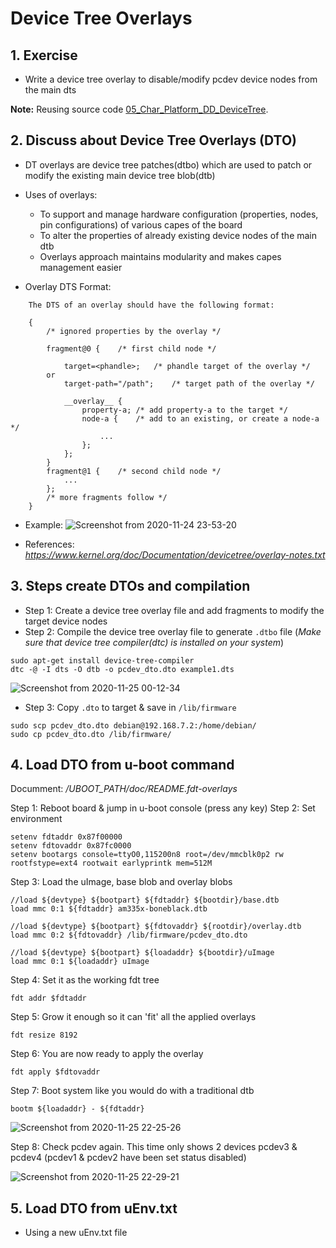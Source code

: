 <h1> Device Tree Overlays </h1>

## 1. Exercise
- Write a device tree overlay to disable/modify pcdev device nodes from the main dts

**Note:** Reusing source code [05_Char_Platform_DD_DeviceTree](https://github.com/nghiaphamsg/BeagleBoneBlack_Linux_Device_Driver/tree/master/05_Char_Platform_DD_DeviceTree).

## 2. Discuss about Device Tree Overlays (DTO)
- DT overlays are device tree patches(dtbo) which are used to patch or modify the existing main device tree blob(dtb)
- Uses of overlays:
    + To support and manage hardware configuration (properties, nodes, pin configurations) of various capes of the board
    + To alter the properties of already existing device nodes of the main dtb
    + Overlays approach maintains modularity and makes capes management easier

- Overlay DTS Format:
```
    The DTS of an overlay should have the following format:

    {
        /* ignored properties by the overlay */

        fragment@0 {	/* first child node */

            target=<phandle>;	/* phandle target of the overlay */
        or
            target-path="/path";	/* target path of the overlay */

            __overlay__ {
                property-a;	/* add property-a to the target */
                node-a {	/* add to an existing, or create a node-a */
                    ...
                };
            };
        }
        fragment@1 {	/* second child node */
            ...
        };
        /* more fragments follow */
    }
```
- Example:
![Screenshot from 2020-11-24 23-53-20](https://user-images.githubusercontent.com/32474027/100110499-59c2ea00-2eb0-11eb-848b-b5fa2020fe39.png)

- References: *https://www.kernel.org/doc/Documentation/devicetree/overlay-notes.txt*

## 3. Steps create DTOs and compilation
- Step 1: Create a device tree overlay file and add fragments to modify the target device nodes
- Step 2: Compile the device tree overlay file to generate `.dtbo` file (*Make sure that device tree compiler(dtc) is installed on your system*)
```shell
sudo apt-get install device-tree-compiler
dtc -@ -I dts -O dtb -o pcdev_dto.dto example1.dts
```
![Screenshot from 2020-11-25 00-12-34](https://user-images.githubusercontent.com/32474027/100112792-fd14fe80-2eb2-11eb-9155-0757842d670c.png)

- Step 3: Copy `.dto` to target & save in `/lib/firmware`
```
sudo scp pcdev_dto.dto debian@192.168.7.2:/home/debian/
sudo cp pcdev_dto.dto /lib/firmware/
```

## 4. Load DTO from u-boot command
Documment: */UBOOT_PATH/doc/README.fdt-overlays*

Step 1: Reboot board & jump in u-boot console (press any key)
Step 2: Set environment 
```shell
setenv fdtaddr 0x87f00000
setenv fdtovaddr 0x87fc0000
setenv bootargs console=ttyO0,115200n8 root=/dev/mmcblk0p2 rw rootfstype=ext4 rootwait earlyprintk mem=512M
```

Step 3: Load the uImage, base blob and overlay blobs
```shell
//load ${devtype} ${bootpart} ${fdtaddr} ${bootdir}/base.dtb
load mmc 0:1 ${fdtaddr} am335x-boneblack.dtb

//load ${devtype} ${bootpart} ${fdtovaddr} ${rootdir}/overlay.dtb
load mmc 0:2 ${fdtovaddr} /lib/firmware/pcdev_dto.dto

//load ${devtype} ${bootpart} ${loadaddr} ${bootdir}/uImage
load mmc 0:1 ${loadaddr} uImage
```

Step 4: Set it as the working fdt tree
```shell
fdt addr $fdtaddr
```

Step 5: Grow it enough so it can 'fit' all the applied overlays
```shell
fdt resize 8192
```

Step 6: You are now ready to apply the overlay
```shell
fdt apply $fdtovaddr
```

Step 7: Boot system like you would do with a traditional dtb
```shell
bootm ${loadaddr} - ${fdtaddr}
```
![Screenshot from 2020-11-25 22-25-26](https://user-images.githubusercontent.com/32474027/100233980-c8b24880-2f6d-11eb-8829-f9fc34340e62.png)

Step 8: Check pcdev again. This time only shows 2 devices pcdev3 & pcdev4 (pcdev1 & pcdev2 have been set status disabled)

![Screenshot from 2020-11-25 22-29-21](https://user-images.githubusercontent.com/32474027/100234298-39596500-2f6e-11eb-9c48-d93907021e2e.png)

## 5. Load DTO from uEnv.txt
- Using a new uEnv.txt file